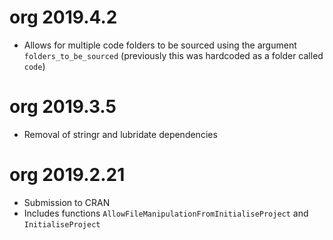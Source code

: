 # org 2019.4.2

- Allows for multiple code folders to be sourced using the argument `folders_to_be_sourced` (previously this was hardcoded as a folder called `code`)

# org 2019.3.5

- Removal of stringr and lubridate dependencies

# org 2019.2.21

- Submission to CRAN
- Includes functions `AllowFileManipulationFromInitialiseProject` and `InitialiseProject`
